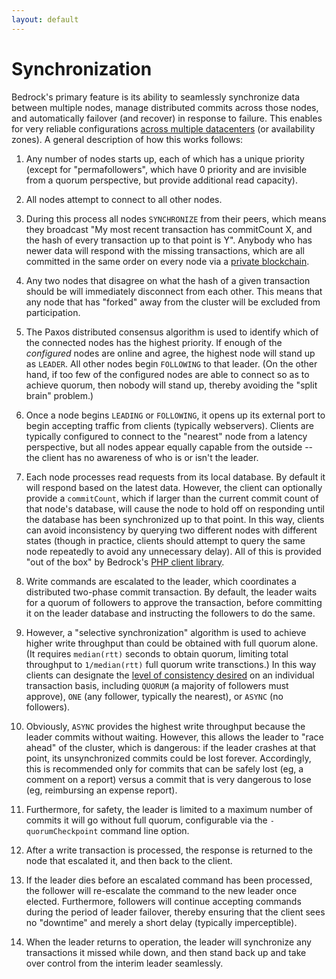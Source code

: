 ```yaml
---
layout: default
---
```


Synchronization
====
Bedrock's primary feature is its ability to seamlessly synchronize data between multiple nodes, manage distributed commits across those nodes, and automatically failover (and recover) in response to failure.  This enables for very reliable configurations [across multiple datacenters](http://bedrockdb.com/multizone.html) (or availability zones).  A general description of how this works follows:

1. Any number of nodes starts up, each of which has a unique priority (except for "permafollowers", which have 0 priority and are invisible from a quorum perspective, but provide additional read capacity).

2. All nodes attempt to connect to all other nodes.

3. During this process all nodes `SYNCHRONIZE` from their peers, which means they broadcast "My most recent transaction has commitCount X, and the hash of every transaction up to that point is Y".  Anybody who has newer data will respond with the missing transactions, which are all committed in the same order on every node via a [private blockchain](http://bedrockdb.com/blockchain.html).

4. Any two nodes that disagree on what the hash of a given transaction should be will immediately disconnect from each other.  This means that any node that has "forked" away from the cluster will be excluded from participation.

5. The Paxos distributed consensus algorithm is used to identify which of the connected nodes has the highest priority.  If enough of the *configured* nodes are online and agree, the highest node will stand up as `LEADER`.  All other nodes begin `FOLLOWING` to that leader.  (On the other hand, if too few of the configured nodes are able to connect so as to achieve quorum, then nobody will stand up, thereby avoiding the "split brain" problem.)

6. Once a node begins `LEADING` or `FOLLOWING`, it opens up its external port to begin accepting traffic from clients (typically webservers).  Clients are typically configured to connect to the "nearest" node from a latency perspective, but all nodes appear equally capable from the outside -- the client has no awareness of who is or isn't the leader.

7. Each node processes read requests from its local database.  By default it will respond based on the latest data.  However, the client can optionally provide a `commitCount`, which if larger than the current commit count of that node's database, will cause the node to hold off on responding until the database has been synchronized up to that point.  In this way, clients can avoid inconsistency by querying two different nodes with different states (though in practice, clients should attempt to query the same node repeatedly to avoid any unnecessary delay).  All of this is provided "out of the box" by Bedrock's [PHP client library](https://github.com/Expensify/Bedrock-PHP).

8. Write commands are escalated to the leader, which coordinates a distributed two-phase commit transaction.  By default, the leader waits for a quorum of followers to approve the transaction, before committing it on the leader database and instructing the followers to do the same.

9. However, a "selective synchronization" algorithm is used to achieve higher write throughput than could be obtained with full quorum alone.  (It requires `median(rtt)` seconds to obtain quorum, limiting total throughput to `1/median(rtt)` full quorum write transctions.)  In this way clients can designate the [level of consistency desired](https://github.com/Expensify/Bedrock/blob/master/sqlitecluster/SQLiteNode.cpp#L1075) on an individual transaction basis, including `QUORUM` (a majority of followers must approve), `ONE` (any follower, typically the nearest), or `ASYNC` (no followers).

10. Obviously, `ASYNC` provides the highest write throughput because the leader commits without waiting.  However, this allows the leader to "race ahead" of the cluster, which is dangerous: if the leader crashes at that point, its unsynchronized commits could be lost forever.  Accordingly, this is recommended only for commits that can be safely lost (eg, a comment on a report) versus a commit that is very dangerous to lose (eg, reimbursing an expense report).

11. Furthermore, for safety, the leader is limited to a maximum number of commits it will go without full quorum, configurable via the `-quorumCheckpoint` command line option.

12. After a write transaction is processed, the response is returned to the node that escalated it, and then back to the client.

13. If the leader dies before an escalated command has been processed, the follower will re-escalate the command to the new leader once elected.  Furthermore, followers will continue accepting commands during the period of leader failover, thereby ensuring that the client sees no "downtime" and merely a short delay (typically imperceptible).

14. When the leader returns to operation, the leader will synchronize any transactions it missed while down, and then stand back up and take over control from the interim leader seamlessly.
